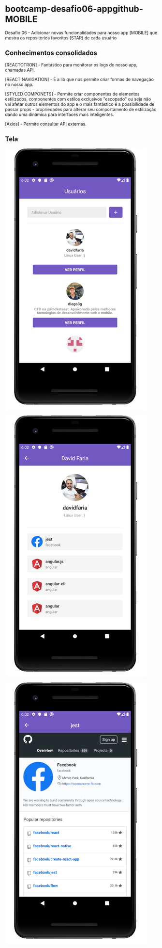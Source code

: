 # bootcamp-desafio06-appgithub-MOBILE

Desafio 06 - Adicionar novas funcionalidades para nosso app [MOBILE] que mostra os repositorios favoritos (STAR) de cada usuário

## Conhecimentos consolidados

[REACTOTRON] - Fantástico para monitorar os logs do nosso app, chamadas API.

[REACT NAVIGATION] - É a lib que nos permite criar formas de navegação no nosso app.

[STYLED COMPONETS] - Permite criar componentes de elementos estilizados, componentes com estilos exclusivos "escopado" ou seja não vai afetar outros elementos do app e o mais fantástico é a possibilidade de passar props - propriedades para alterar seu comportamento de estilização dando uma dinâmica para interfaces mais inteligentes.

[Axios] - Permite consultar API externas.

## Tela

![tela01](https://raw.githubusercontent.com/davidfaria/bootcamp-desafio06-appgithub-MOBILE/master/img-demo/01.png)

![tela02](https://raw.githubusercontent.com/davidfaria/bootcamp-desafio06-appgithub-MOBILE/master/img-demo/02.png)

![tela03](https://raw.githubusercontent.com/davidfaria/bootcamp-desafio06-appgithub-MOBILE/master/img-demo/03.png)
